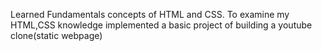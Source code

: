 Learned Fundamentals concepts of HTML and CSS. To examine my HTML,CSS knowledge implemented a basic project of building a youtube clone(static webpage)
